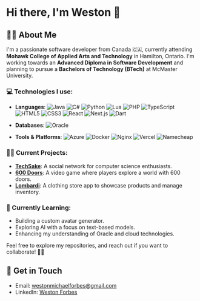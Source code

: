 # Hi there, I'm Weston 👋

## 👨‍💻 About Me
I'm a passionate software developer from Canada 🇨🇦, currently attending **Mohawk College of Applied Arts and Technology** in Hamilton, Ontario. I'm working towards an **Advanced Diploma in Software Development** and planning to pursue a **Bachelors of Technology (BTech)** at McMaster University.

### 💻 Technologies I use:

- **Languages**: 
  ![Java](https://img.shields.io/badge/-Java-black?logo=openjdk) 
  ![C#](https://img.shields.io/badge/-cshrp-black?logo=cshrp) 
  ![Python](https://img.shields.io/badge/-Python-black?logo=python) 
  ![Lua](https://img.shields.io/badge/-Lua-black?logo=lua) 
  ![PHP](https://img.shields.io/badge/-PHP-black?logo=php) 
  ![TypeScript](https://img.shields.io/badge/-TypeScript-black?logo=typescript) 
  ![HTML5](https://img.shields.io/badge/-HTML5-black?logo=html5) 
  ![CSS3](https://img.shields.io/badge/-CSS3-black?logo=css3) 
  ![React](https://img.shields.io/badge/-React-black?logo=react) 
  ![Next.js](https://img.shields.io/badge/-Next.js-black?logo=next.js)
  ![Dart](https://img.shields.io/badge/-Dart-black?logo=dart)

- **Databases**: 
  ![Oracle](https://img.shields.io/badge/-Oracle-black?logo=oracle)

- **Tools & Platforms**:
  ![Azure](https://img.shields.io/badge/-Azure-black?logo=microsoft-azure) 
  ![Docker](https://img.shields.io/badge/-Docker-black?logo=docker) 
  ![Nginx](https://img.shields.io/badge/-Nginx-black?logo=nginx) 
  ![Vercel](https://img.shields.io/badge/-Vercel-black?logo=vercel) 
  ![Namecheap](https://img.shields.io/badge/-Namecheap-black?logo=namecheap)

### 🧑‍💻 Current Projects:
- **[TechSake](https://github.com/yourusername/techsake)**: A social network for computer science enthusiasts.
- **[600 Doors](https://github.com/yourusername/600doors)**: A video game where players explore a world with 600 doors.
- **[Lombardi](https://github.com/yourusername/lombardi)**: A clothing store app to showcase products and manage inventory.

### 🌱 Currently Learning:
- Building a custom avatar generator.
- Exploring AI with a focus on text-based models.
- Enhancing my understanding of Oracle and cloud technologies.

Feel free to explore my repositories, and reach out if you want to collaborate! 👨‍💻


## 📧 Get in Touch
- Email: westonmichaelforbes@gmail.com
- LinkedIn: [Weston Forbes](https://www.linkedin.com/in/westonforbes/)